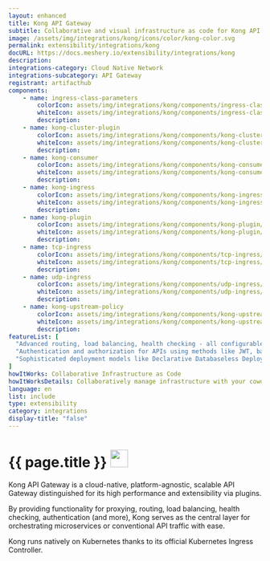 ```yaml
---
layout: enhanced
title: Kong API Gateway
subtitle: Collaborative and visual infrastructure as code for Kong API Gateway
image: /assets/img/integrations/kong/icons/color/kong-color.svg
permalink: extensibility/integrations/kong
docURL: https://docs.meshery.io/extensibility/integrations/kong
description: 
integrations-category: Cloud Native Network
integrations-subcategory: API Gateway
registrant: artifacthub
components: 
	- name: ingress-class-parameters
		colorIcon: assets/img/integrations/kong/components/ingress-class-parameters/icons/color/ingress-class-parameters-color.svg
		whiteIcon: assets/img/integrations/kong/components/ingress-class-parameters/icons/white/ingress-class-parameters-white.svg
		description: 
	- name: kong-cluster-plugin
		colorIcon: assets/img/integrations/kong/components/kong-cluster-plugin/icons/color/kong-cluster-plugin-color.svg
		whiteIcon: assets/img/integrations/kong/components/kong-cluster-plugin/icons/white/kong-cluster-plugin-white.svg
		description: 
	- name: kong-consumer
		colorIcon: assets/img/integrations/kong/components/kong-consumer/icons/color/kong-consumer-color.svg
		whiteIcon: assets/img/integrations/kong/components/kong-consumer/icons/white/kong-consumer-white.svg
		description: 
	- name: kong-ingress
		colorIcon: assets/img/integrations/kong/components/kong-ingress/icons/color/kong-ingress-color.svg
		whiteIcon: assets/img/integrations/kong/components/kong-ingress/icons/white/kong-ingress-white.svg
		description: 
	- name: kong-plugin
		colorIcon: assets/img/integrations/kong/components/kong-plugin/icons/color/kong-plugin-color.svg
		whiteIcon: assets/img/integrations/kong/components/kong-plugin/icons/white/kong-plugin-white.svg
		description: 
	- name: tcp-ingress
		colorIcon: assets/img/integrations/kong/components/tcp-ingress/icons/color/tcp-ingress-color.svg
		whiteIcon: assets/img/integrations/kong/components/tcp-ingress/icons/white/tcp-ingress-white.svg
		description: 
	- name: udp-ingress
		colorIcon: assets/img/integrations/kong/components/udp-ingress/icons/color/udp-ingress-color.svg
		whiteIcon: assets/img/integrations/kong/components/udp-ingress/icons/white/udp-ingress-white.svg
		description: 
	- name: kong-upstream-policy
		colorIcon: assets/img/integrations/kong/components/kong-upstream-policy/icons/color/kong-upstream-policy-color.svg
		whiteIcon: assets/img/integrations/kong/components/kong-upstream-policy/icons/white/kong-upstream-policy-white.svg
		description: 
featureList: [
  "Advanced routing, load balancing, health checking - all configurable via a RESTful admin API or declarative configuration.",
  "Authentication and authorization for APIs using methods like JWT, basic auth, OAuth, ACLs and more.",
  "Sophisticated deployment models like Declarative Databaseless Deployment and Hybrid Deployment (control plane/data plane separation) without any vendor lock-in."
]
howItWorks: Collaborative Infrastructure as Code
howItWorksDetails: Collaboratively manage infrastructure with your coworkers synchronously sharing the same designs.
language: en
list: include
type: extensibility
category: integrations
display-title: "false"
---
```

<h1>{{ page.title }} <img src="{{ page.image }}" style="width: 35px; height: 35px;" /></h1>

<p>
Kong API Gateway is a cloud-native, platform-agnostic, scalable API Gateway distinguished for its high performance and extensibility via plugins.
</p>
<p>
By providing functionality for proxying, routing, load balancing, health checking, authentication (and more), Kong serves as the central layer for orchestrating microservices or conventional API traffic with ease.
</p>
<p>
Kong runs natively on Kubernetes thanks to its official Kubernetes Ingress Controller.</p>
